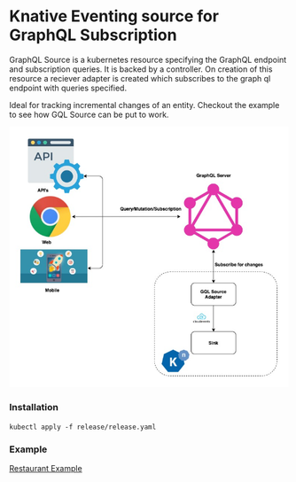 # Knative Eventing source for GraphQL Subscription

GraphQL Source is a kubernetes resource specifying the GraphQL endpoint and subscription 
queries. It is backed by a controller. On creation of this resource a reciever adapter is 
created which subscribes to the graph ql endpoint with queries specified.

Ideal for tracking incremental changes of an entity. Checkout the example to see how GQL Source 
can be put to work.

![](assets/gql-source.jpg)

### Installation

```
kubectl apply -f release/release.yaml
```

### Example

[Restaurant Example](./examples/restaurant-app)



